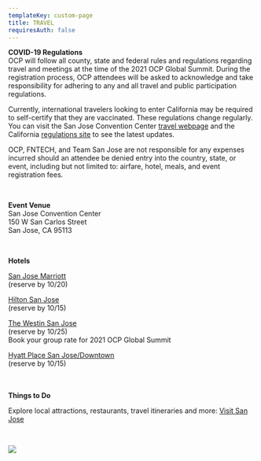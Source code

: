 ```yaml
---
templateKey: custom-page
title: TRAVEL
requiresAuth: false
---
```

**COVID-19 Regulations**\
OCP will follow all county, state and federal rules and regulations regarding travel and meetings at the time of the 2021 OCP Global Summit. During the registration process, OCP attendees will be asked to acknowledge and take responsibility for adhering to any and all travel and public participation regulations. 

Currently, international travelers looking to enter California may be required to self-certify that they are vaccinated. These regulations change regularly. You can visit the San Jose Convention Center [travel webpage](https://www.sanjose.org/sanjoselove/travel) and the California [regulations site](https://covid19.ca.gov/safer-economy/) to see the latest updates. 

OCP, FNTECH, and Team San Jose are not responsible for any expenses incurred should an attendee be denied entry into the country, state, or event, including but not limited to: airfare, hotel, meals, and event registration fees.

<br>

**Event Venue**\
San Jose Convention Center\
150 W San Carlos Street\
San Jose, CA 95113

<br>

**Hotels**

[San Jose Marriott](https://book.passkey.com/go/OCP2021SJ)\
(reserve by 10/20)

[Hilton San Jose](https://www.hilton.com/en/hi/groups/personalized/S/SJCSHHF-OCP-20211106/index.jhtml?WT.mc_id=POG)\
(reserve by 10/15)

[The Westin San Jose](https://www.marriott.com/hotels/travel/sjcwi-the-westin-san-jose/)\
(reserve by 10/25)\
Book your group rate for 2021 OCP Global Summit

[Hyatt Place San Jose/Downtown](https://www.hyatt.com/en-US/group-booking/SJCZJ/G-OCPG)\
(reserve by 10/15)\
\
<br>

**Things to Do**

Explore local attractions, restaurants, travel itineraries and more: [Visit San Jose](https://www.sanjose.org/trip-ideas/itineraries)

<br>

![](/img/5be413b49634c8549c9c814ccf230b985c20a6eb-2.jpg)